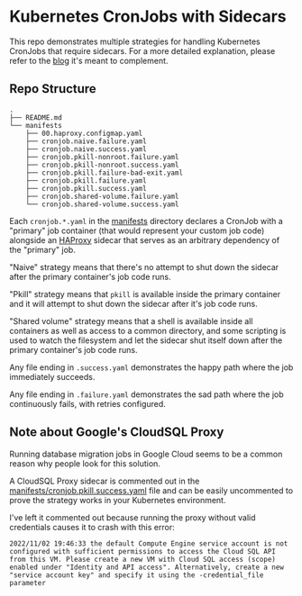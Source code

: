 # Kubernetes CronJobs with Sidecars

This repo demonstrates multiple strategies for handling Kubernetes CronJobs that require sidecars. For a more detailed explanation, please refer to the [blog](https://medium.com/teamsnap-engineering/properly-running-kubernetes-jobs-with-sidecars-ddc04685d0dc) it's meant to complement.

## Repo Structure

```
.
├── README.md
└── manifests
    ├── 00.haproxy.configmap.yaml
    ├── cronjob.naive.failure.yaml
    ├── cronjob.naive.success.yaml
    ├── cronjob.pkill-nonroot.failure.yaml
    ├── cronjob.pkill-nonroot.success.yaml
    ├── cronjob.pkill.failure-bad-exit.yaml
    ├── cronjob.pkill.failure.yaml
    ├── cronjob.pkill.success.yaml
    ├── cronjob.shared-volume.failure.yaml
    └── cronjob.shared-volume.success.yaml
```

Each `cronjob.*.yaml` in the [manifests](./manifests) directory declares a CronJob with a "primary" job container (that would represent your custom job code) alongside an [HAProxy](http://www.haproxy.org/) sidecar that serves as an arbitrary dependency of the "primary" job.

"Naive" strategy means that there's no attempt to shut down the sidecar after the primary container's job code runs.

"Pkill" strategy means that `pkill` is available inside the primary container and it will attempt to shut down the sidecar after it's job code runs.

"Shared volume" strategy means that a shell is available inside all containers as well as access to a common directory, and some scripting is used to watch the filesystem and let the sidecar shut itself down after the primary container's job code runs.

Any file ending in `.success.yaml` demonstrates the happy path where the job immediately succeeds.

Any file ending in `.failure.yaml` demonstrates the sad path where the job continuously fails, with retries configured.

## Note about Google's CloudSQL Proxy

Running database migration jobs in Google Cloud seems to be a common reason why people look for this solution.

A CloudSQL Proxy sidecar is commented out in the [manifests/cronjob.pkill.success.yaml](./manifests/cronjob.pkill.success.yaml) file and can be easily uncommented to prove the strategy works in your Kubernetes environment.

I've left it commented out because running the proxy without valid credentials causes it to crash with this error:

```
2022/11/02 19:46:33 the default Compute Engine service account is not configured with sufficient permissions to access the Cloud SQL API from this VM. Please create a new VM with Cloud SQL access (scope) enabled under "Identity and API access". Alternatively, create a new "service account key" and specify it using the -credential_file parameter
```
